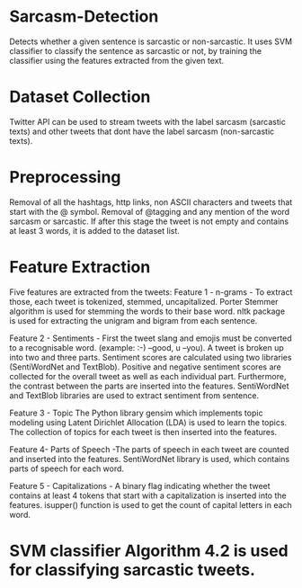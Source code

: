 # Sarcasm-Detection
Detects whether a given sentence is sarcastic or non-sarcastic. It uses SVM classifier to classify the sentence as sarcastic or
not, by training the classifier using the features extracted from the given text.

# Dataset Collection 
Twitter API can be used to stream tweets with the label sarcasm (sarcastic texts) and other tweets that dont have the label sarcasm (non-sarcastic texts). 

# Preprocessing 
Removal of all the hashtags, http links, non ASCII characters and tweets that start with the @ symbol. Removal of @tagging and any mention
of the word sarcasm or sarcastic. If after this stage the tweet is not empty and contains at least 3 words, it is added to the dataset list.

# Feature Extraction 
Five features are extracted from the tweets:
Feature 1 - n-grams - To extract those, each tweet is tokenized, stemmed, uncapitalized. Porter Stemmer algorithm is used for stemming the words to their base word. nltk package is used for extracting the unigram and bigram from each sentence.

Feature 2 - Sentiments - First the tweet slang and emojis must be converted to a recognisable word. (example: :-) –good, u –you). A tweet is broken up into two and three parts. Sentiment scores are calculated using two libraries (SentiWordNet and TextBlob). Positive and negative sentiment scores are collected for the overall tweet as well as each individual part. Furthermore, the contrast between the parts are inserted into the features. SentiWordNet and TextBlob libraries are used to extract sentiment from sentence.

Feature 3 - Topic
The Python library gensim which implements topic modeling using Latent Dirichlet Allocation (LDA) is used to learn the topics. The
collection of topics for each tweet is then inserted into the features.

Feature 4- Parts of Speech -The parts of speech in each tweet are counted and inserted into the features. SentiWordNet library is used, which contains parts of speech for each word.

Feature 5 - Capitalizations - A binary flag indicating whether the tweet contains at least 4 tokens that start with a capitalization is inserted into the features. isupper() function is used to get the count of capital letters in each word.

# SVM classifier Algorithm 4.2 is used for classifying sarcastic tweets.
